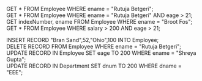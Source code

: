 GET * FROM Employee WHERE ename = "Rutuja Betgeri";  
GET * FROM Employee WHERE ename = "Rutuja Betgeri" AND eage > 21;  
GET indexNumber, ename FROM Employee WHERE ename = "Broot Fos";  
GET * FROM Employee WHERE salary > 200 AND eage > 21;   
  
INSERT RECORD "Bran Sand",52,"Ohio",100 INTO Employee;  
DELETE RECORD FROM Employee WHERE ename = "Rutuja Betgeri";  
UPDATE RECORD IN Employee SET eage TO 200 WHERE ename = "Shreya Gupta";  
UPDATE RECORD IN Department SET dnum TO 200 WHERE dname = "EEE";  
